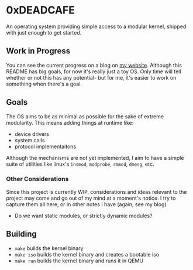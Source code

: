 # 0xDEADCAFE
An operating system providing simple access to a modular kernel, shipped with just enough to get started.

## Work in Progress

You can see the current progress on a blog on [my website](<https://borgerr.github.io/blog/index.html>).
Although this README has big goals, for now it's really just a toy OS.
Only time will tell whether or not this has any potential-
but for me, it's easier to work on something when there's a goal.

## Goals

The OS aims to be as minimal as possible for the sake of extreme modularity.
This means adding things at runtime like:

- device drivers
- system calls
- protocol implementaitons

Although the mechanisms are not yet implemented,
I aim to have a simple suite of utilities
like linux's `insmod`, `modprobe`, `rmmod`, `dmesg`, etc.

### Other Considerations

Since this project is currently WIP, considerations and ideas relevant to the project
may come and go out of my mind at a moment's notice.
I try to capture them all here, or in other notes I have (again, see my blog).

- Do we want static modules, or strictly dynamic modules?

## Building

- `make` builds the kernel binary
- `make iso` builds the kernel binary and creates a bootable iso
- `make run` builds the kernel binary and runs it in QEMU

